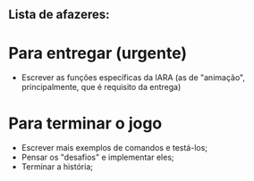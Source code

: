 ## Lista de afazeres:  

# Para entregar (urgente)
* Escrever as funções específicas da IARA (as de "animação", principalmente, que é requisito da entrega)

# Para terminar o jogo
* Escrever mais exemplos de comandos e testá-los;
* Pensar os "desafios" e implementar eles;
* Terminar a história;
